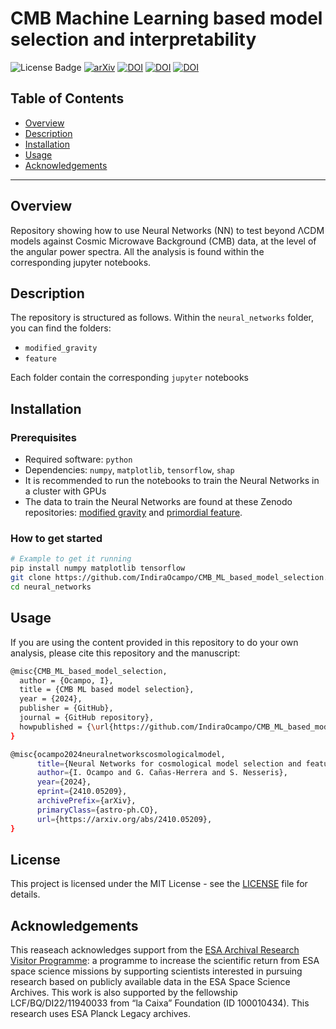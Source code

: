 # CMB Machine Learning based model selection and interpretability

![License Badge](https://img.shields.io/badge/license-MIT-brightgreen.svg)
[![arXiv](https://img.shields.io/badge/arXiv-2410.05209-b31b1b.svg)](https://arxiv.org/abs/2410.05209)
[![DOI](https://zenodo.org/badge/DOI/10.5281/zenodo.13828966.svg)](https://doi.org/10.5281/zenodo.13828966)
[![DOI](https://zenodo.org/badge/DOI/10.5281/zenodo.13829665.svg)](https://doi.org/10.5281/zenodo.13829665)
[![DOI](https://img.shields.io/badge/DOI-10.1088/1475-7516/2025/02/004)](https://doi.org/10.1088/1475-7516/2025/02/004)



## Table of Contents

- [Overview](#overview)
- [Description](#Description)
- [Installation](#installation)
- [Usage](#usage)
- [Acknowledgements](#acknowledgements)

---

## Overview

Repository showing how to use Neural Networks (NN) to test beyond ΛCDM models against Cosmic Microwave Background (CMB) data, at the level of the angular power spectra. All the analysis is found within the corresponding jupyter notebooks.

## Description 

The repository is structured as follows. Within the `neural_networks` folder, you can find the folders:

- `modified_gravity`
- `feature`

Each folder contain the corresponding `jupyter` notebooks 

## Installation

### Prerequisites

- Required software: `python`
- Dependencies: `numpy`, `matplotlib`, `tensorflow`, `shap`
- It is recommended to run the notebooks to train the Neural Networks in a cluster with GPUs
- The data to train the Neural Networks are found at these Zenodo repositories: [modified gravity](https://zenodo.org/records/13828966) and [primordial feature](https://zenodo.org/records/13829665).

### How to get started

```bash
# Example to get it running
pip install numpy matplotlib tensorflow
git clone https://github.com/IndiraOcampo/CMB_ML_based_model_selection.git
cd neural_networks
```

## Usage

If you are using the content provided in this repository to do your own analysis, please cite this repository and the manuscript:

```bash
@misc{CMB_ML_based_model_selection,
  author = {Ocampo, I},
  title = {CMB ML based model selection},
  year = {2024},
  publisher = {GitHub},
  journal = {GitHub repository},
  howpublished = {\url{https://github.com/IndiraOcampo/CMB_ML_based_model_selection.git}},
}
```


```bash
@misc{ocampo2024neuralnetworkscosmologicalmodel,
      title={Neural Networks for cosmological model selection and feature importance using Cosmic Microwave Background data}, 
      author={I. Ocampo and G. Cañas-Herrera and S. Nesseris},
      year={2024},
      eprint={2410.05209},
      archivePrefix={arXiv},
      primaryClass={astro-ph.CO},
      url={https://arxiv.org/abs/2410.05209}, 
}
```

## License

This project is licensed under the MIT License - see the [LICENSE](https://github.com/IndiraOcampo/CMB_ML_based_model_selection/blob/main/LICENSE) file for details.

## Acknowledgements

This reaseach acknowledges support from the [ESA Archival Research Visitor Programme](https://www.cosmos.esa.int/web/esdc/visitor-programme): a programme to increase the scientific return from ESA space science missions by supporting scientists interested in pursuing research based on publicly available data in the ESA Space Science Archives.  This work is also supported by
the fellowship LCF/BQ/DI22/11940033 from “la Caixa” Foundation (ID 100010434). This research uses ESA Planck Legacy archives. 



